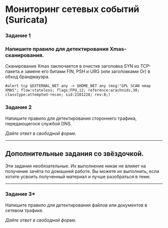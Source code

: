 # Мониторинг сетевых событий (Suricata)

### Задание 1
### Напишите правило для детектирования Xmas-сканирования.

Сканирование Xmas заключается в очистке заголовка SYN из TCP-пакета и замене его битами FIN, PSH и URG (или заголовками Or) в обход брандмауэра.
```
#alert tcp $EXTERNAL_NET any -> $HOME_NET any (msg:"GPL SCAN nmap XMAS"; flow:stateless; flags:FPU,12; reference:arachnids,30; classtype:attempted-recon; sid:2101228; rev:8;)
```

### Задание 2

Напишите правило для детектирования стороннего трафика, передающегося службой DNS.

*Дайте ответ в свободной форме.*

------

## Дополнительные задания со звёздочкой.

Эти задания необязательные. Их выполнение никак не влияет на получение зачёта по домашней работе. Вы можете их выполнить, если хотите усвоить полученный материал и лучше разобраться в теме.

------

### Задание 3*

Напишите правило для детектирования файлов или документов в сетевом трафике.

*Дайте ответ в свободной форме.*
